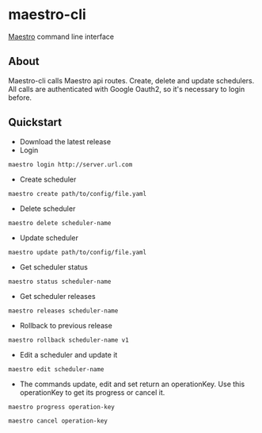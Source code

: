 # maestro-cli
[Maestro](https://github.com/topfreegames/maestro) command line interface

## About
Maestro-cli calls Maestro api routes. Create, delete and update schedulers. All calls are authenticated with Google Oauth2, so it's necessary to login before. 

## Quickstart
* Download the latest release
* Login
```
maestro login http://server.url.com
```
* Create scheduler
```
maestro create path/to/config/file.yaml
```
* Delete scheduler
```
maestro delete scheduler-name
```
* Update scheduler
```
maestro update path/to/config/file.yaml
```
* Get scheduler status
```
maestro status scheduler-name
```
* Get scheduler releases
```
maestro releases scheduler-name
```
* Rollback to previous release
```
maestro rollback scheduler-name v1
```
* Edit a scheduler and update it
```
maestro edit scheduler-name
```
* The commands update, edit and set return an operationKey. Use this operationKey to get its progress or cancel it.
```
maestro progress operation-key
```
```
maestro cancel operation-key
```
